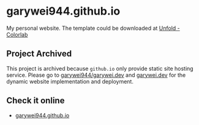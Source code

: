 # garywei944.github.io
My personal website. The template could be downloaded at [Unfold - Colorlab](https://colorlib.com/wp/template/unfold/)


## Project Archived
This project is archived because `github.io` only provide static site hosting service. Please go to [garywei944/garywei.dev](https://github.com/garywei944/garywei.dev) and [garywei.dev](https://www.garywei.dev/) for the dynamic website implementation and deployment.

## Check it online
* [garywei944.github.io](https://garywei944.github.io)
